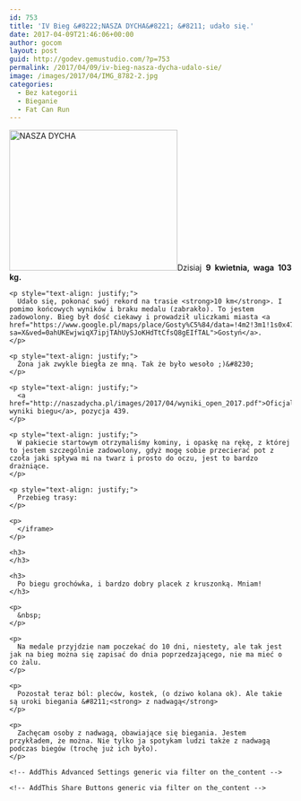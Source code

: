 ```yaml
---
id: 753
title: 'IV Bieg &#8222;NASZA DYCHA&#8221; &#8211; udało się.'
date: 2017-04-09T21:46:06+00:00
author: gocom
layout: post
guid: http://godev.gemustudio.com/?p=753
permalink: /2017/04/09/iv-bieg-nasza-dycha-udalo-sie/
image: /images/2017/04/IMG_8782-2.jpg
categories:
  - Bez kategorii
  - Bieganie
  - Fat Can Run
---
```

<div id="dslc-theme-content">
  <div id="dslc-theme-content-inner">
    <p style="text-align: justify;">
      <a href="http://godev.gemustudio.com/images/2017/04/IMG_8782-2.jpg"><img class="alignleft wp-image-765 size-medium" src="http://godev.gemustudio.com/images/2017/04/IMG_8782-2-300x251.jpg" alt="NASZA DYCHA" width="300" height="251" srcset="http://godev.gemustudio.com/images/2017/04/IMG_8782-2-300x251.jpg 300w, http://godev.gemustudio.com/images/2017/04/IMG_8782-2-768x643.jpg 768w, http://godev.gemustudio.com/images/2017/04/IMG_8782-2-1024x858.jpg 1024w, http://godev.gemustudio.com/images/2017/04/IMG_8782-2.jpg 1289w" sizes="(max-width: 300px) 100vw, 300px" /></a>Dzisiaj <strong>9 kwietnia, waga 103 kg. </strong>
    </p>
    
    <p style="text-align: justify;">
      Udało się, pokonać swój rekord na trasie <strong>10 km</strong>. I pomimo końcowych wyników i braku medalu (zabrakło). To jestem zadowolony. Bieg był dość ciekawy i prowadził uliczkami miasta <a href="https://www.google.pl/maps/place/Gosty%C5%84/data=!4m2!3m1!1s0x47050c24afe812fd:0xfd09e37907ee05ce?sa=X&ved=0ahUKEwjwiqX7ipjTAhUySJoKHdTtCfsQ8gEIfTAL">Gostyń</a>.
    </p>
    
    <p style="text-align: justify;">
      Żona jak zwykle biegła ze mną. Tak że było wesoło ;)&#8230;
    </p>
    
    <p style="text-align: justify;">
      <a href="http://naszadycha.pl/images/2017/04/wyniki_open_2017.pdf">Oficjalne wyniki biegu</a>, pozycja 439.
    </p>
    
    <p style="text-align: justify;">
      W pakiecie startowym otrzymaliśmy kominy, i opaskę na rękę, z której to jestem szczególnie zadowolony, gdyż mogę sobie przecierać pot z czoła jaki spływa mi na twarz i prosto do oczu, jest to bardzo drażniące.
    </p>
    
    <p style="text-align: justify;">
      Przebieg trasy:
    </p>
    
    <p>
      </iframe>
    </p>
    
    <h3>
    </h3>
    
    <h3>
      Po biegu grochówka, i bardzo dobry placek z kruszonką. Mniam!
    </h3>
    
    <p>
      &nbsp;
    </p>
    
    <p>
      Na medale przyjdzie nam poczekać do 10 dni, niestety, ale tak jest jak na bieg można się zapisać do dnia poprzedzającego, nie ma mieć o co żalu.
    </p>
    
    <p>
      Pozostał teraz ból: pleców, kostek, (o dziwo kolana ok). Ale takie są uroki biegania &#8211;<strong> z nadwagą</strong>
    </p>
    
    <p>
      Zachęcam osoby z nadwagą, obawiające się biegania. Jestem przykładem, że można. Nie tylko ja spotykam ludzi także z nadwagą podczas biegów (trochę już ich było).
    </p>
    
    <!-- AddThis Advanced Settings generic via filter on the_content -->
    
    <!-- AddThis Share Buttons generic via filter on the_content -->
  </div>
</div>